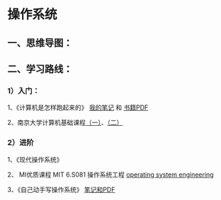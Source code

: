 # 操作系统

## 一、思维导图：


## 二、学习路线：

### 1）入门：
  
1、《计算机是怎样跑起来的》 [我的笔记]() 和 [书籍PDF]()

2、南京大学计算机基础课程[（一）](https://www.icourse163.org/course/NJU-1001625001)、[（二）](https://www.bilibili.com/video/BV1rE41127Re/?share_source=copy_web&vd_source=584ff5384d7cdf9214f2731315700582)

### 2）进阶

1、《现代操作系统》

2、 MI优质课程 MIT 6.S081 操作系统工程 [operating system engineering](www.bilibili.com/video/BV1Dy4y1m7ZE)

3、《自己动手写操作系统》 [笔记和PDF]()
